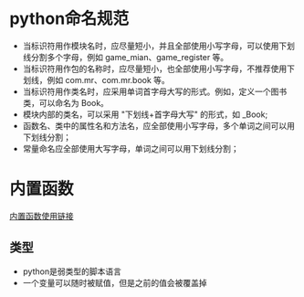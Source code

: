 # python命名规范

- 当标识符用作模块名时，应尽量短小，并且全部使用小写字母，可以使用下划线分割多个字母，例如 game_mian、game_register 等。
- 当标识符用作包的名称时，应尽量短小，也全部使用小写字母，不推荐使用下划线，例如 com.mr、com.mr.book 等。
- 当标识符用作类名时，应采用单词首字母大写的形式。例如，定义一个图书类，可以命名为 Book。
- 模块内部的类名，可以采用 "下划线+首字母大写" 的形式，如 _Book;
- 函数名、类中的属性名和方法名，应全部使用小写字母，多个单词之间可以用下划线分割；
- 常量命名应全部使用大写字母，单词之间可以用下划线分割；



# 内置函数

[内置函数使用链接](https://docs.python.org/zh-cn/3/library/functions.html)



## 类型

- python是弱类型的脚本语言
- 一个变量可以随时被赋值，但是之前的值会被覆盖掉